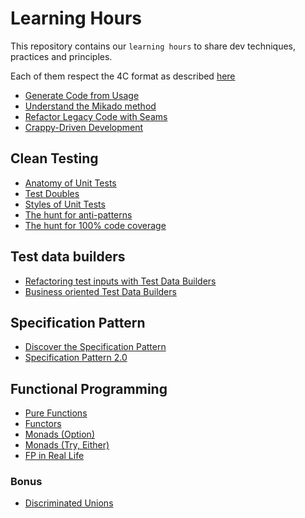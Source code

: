 # Learning Hours
This repository contains our `learning hours` to share dev techniques, practices and principles.

Each of them respect the 4C format as described [here](https://www.sammancoaching.org/)

- [Generate Code from Usage](generate-code-from-usage/Facilitation.md)
- [Understand the Mikado method](mikado-method/step-1/Facilitation.md)
- [Refactor Legacy Code with Seams](Seam-TripService/README.md)
- [Crappy-Driven Development](crappy-driven-development/Facilitation.md)

## Clean Testing
- [Anatomy of Unit Tests](clean-testing/1-test-anatomy/Facilitation.md)
- [Test Doubles](clean-testing/4-test-doubles/Facilitation.md)
- [Styles of Unit Tests](clean-testing/6-styles-of-unit-tests/Facilitation.md)
- [The hunt for anti-patterns](clean-testing/7-anti-patterns/Facilitation.md)
- [The hunt for 100% code coverage](clean-testing/8-hunt-to-100percent-coverage/Facilitation.md)

## Test data builders
- [Refactoring test inputs with Test Data Builders](test-data-builders/refactoring-test-inputs-with-test-data-builders/Facilitation.md)
- [Business oriented Test Data Builders](test-data-builders/business-oriented-test-data-builders/Facilitation.md)

## Specification Pattern
- [Discover the Specification Pattern](specification-pattern/discover-specification-pattern/Facilitation.md)
- [Specification Pattern 2.0](specification-pattern/specification-2.0/Facilitation.md)

## Functional Programming
- [Pure Functions](functional-programming/1-pure-functions/Facilitation.md)
- [Functors](functional-programming/2-functors/Facilitation.md)
- [Monads (Option)](functional-programming/3-monads-part1/Facilitation.md)
- [Monads (Try, Either)](functional-programming/4-monads-part2/Facilitation.md)
- [FP in Real Life](functional-programming/5-real-life-example/Facilitation.md)

### Bonus
- [Discriminated Unions](discriminated-unions/Facilitation.md)
